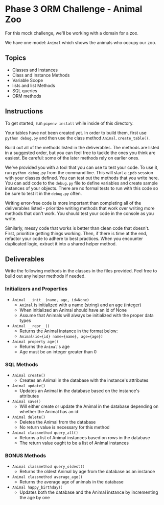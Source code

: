 # Phase 3 ORM Challenge - Animal Zoo

For this mock challenge, we'll be working with a domain for a zoo.

We have one model: `Animal` which shows the animals who occupy our zoo.

## Topics

- Classes and Instances
- Class and Instance Methods
- Variable Scope
- lists and list Methods
- SQL queries
- ORM methods

## Instructions

To get started, run `pipenv install` while inside of this directory.

Your tables have not been created yet. In order to build them, first use
`python debug.py` and then use the class method `Animal.create_table()`.

Build out all of the methods listed in the deliverables. The methods are listed
in a suggested order, but you can feel free to tackle the ones you think are
easiest. Be careful: some of the later methods rely on earlier ones.

We've provided you with a tool that you can use to test your code. To use it,
run `python debug.py` from the command line. This will start a `ipdb` session
with your classes defined. You can test out the methods that you write here. You
can add code to the `debug.py` file to define variables and create sample
instances of your objects. There are no formal tests to run with this code so be
sure to test it in the `debug.py` often.

Writing error-free code is more important than completing all of the
deliverables listed - prioritize writing methods that work over writing more
methods that don't work. You should test your code in the console as you write.

Similarly, messy code that works is better than clean code that doesn't. First,
prioritize getting things working. Then, if there is time at the end, refactor
your code to adhere to best practices. When you encounter duplicated logic,
extract it into a shared helper method.

## Deliverables

Write the following methods in the classes in the files provided. Feel free to
build out any helper methods if needed.

### Initializers and Properties

- `Animal __init__(name, age, id=None)`
  - `Animal` is initialized with a name (string) and an age (integer)
  - When initialized an Animal should have an id of None
  - Assume that Animals will always be initialized with the proper data types
- `Animal __repr__()`
  - Returns the Animal instance in the format below:
  - `Animal(id={id} name={name}, age={age})`
- `Animal property age()`
  - Returns the `Animal`'s age
  - Age must be an integer greater than 0

### SQL Methods

- `Animal create()`
  - Creates an Animal in the database with the instance's attributes
- `Animal update()`
  - Updates an Animal in the database based on the instance's attributes
- `Animal save()`
  - Will either create or update the Animal in the database depending on whether the Animal has an id
- `Animal delete()`
  - Deletes the Animal from the database
  - No return value is necessary for this method
- `Animal classmethod query_all()`
  - Returns a list of Animal instances based on rows in the database
  - The return value ought to be a list of Animal instances

### BONUS Methods

- `Animal classmethod query_oldest()`
  - Returns the oldest Animal by age from the database as an instance
- `Animal classmethod average_age()`
  - Returns the average age of animals in the database
- `Animal happy_birthday()`
  - Updates both the database and the Animal instance by incrementing the age by one
